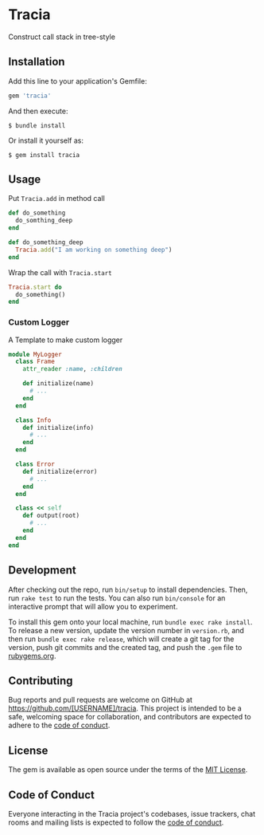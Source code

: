 # Tracia

Construct call stack in tree-style

## Installation

Add this line to your application's Gemfile:

```ruby
gem 'tracia'
```

And then execute:

    $ bundle install

Or install it yourself as:

    $ gem install tracia

## Usage

Put `Tracia.add` in method call

```ruby
def do_something
  do_somthing_deep
end

def do_something_deep
  Tracia.add("I am working on something deep")
end
```

Wrap the call with `Tracia.start`

```ruby
Tracia.start do
  do_something()
end
```

### Custom Logger

A Template to make custom logger

```ruby
module MyLogger
  class Frame
    attr_reader :name, :children

    def initialize(name)
      # ...
    end
  end

  class Info
    def initialize(info)
      # ...
    end
  end

  class Error
    def initialize(error)
      # ...
    end
  end

  class << self
    def output(root)
      # ...
    end
  end
end
```

## Development

After checking out the repo, run `bin/setup` to install dependencies. Then, run `rake test` to run the tests. You can also run `bin/console` for an interactive prompt that will allow you to experiment.

To install this gem onto your local machine, run `bundle exec rake install`. To release a new version, update the version number in `version.rb`, and then run `bundle exec rake release`, which will create a git tag for the version, push git commits and the created tag, and push the `.gem` file to [rubygems.org](https://rubygems.org).

## Contributing

Bug reports and pull requests are welcome on GitHub at https://github.com/[USERNAME]/tracia. This project is intended to be a safe, welcoming space for collaboration, and contributors are expected to adhere to the [code of conduct](https://github.com/[USERNAME]/tracia/blob/master/CODE_OF_CONDUCT.md).

## License

The gem is available as open source under the terms of the [MIT License](https://opensource.org/licenses/MIT).

## Code of Conduct

Everyone interacting in the Tracia project's codebases, issue trackers, chat rooms and mailing lists is expected to follow the [code of conduct](https://github.com/[USERNAME]/tracia/blob/master/CODE_OF_CONDUCT.md).
